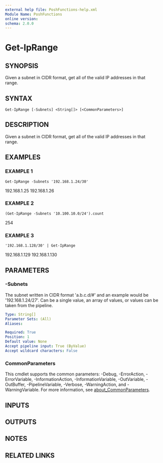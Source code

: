 ```yaml
---
external help file: PoshFunctions-help.xml
Module Name: PoshFunctions
online version:
schema: 2.0.0
---
```


# Get-IpRange

## SYNOPSIS
Given a subnet in CIDR format, get all of the valid IP addresses in that range.

## SYNTAX

```
Get-IpRange [-Subnets] <String[]> [<CommonParameters>]
```

## DESCRIPTION
Given a subnet in CIDR format, get all of the valid IP addresses in that range.

## EXAMPLES

### EXAMPLE 1
```
Get-IpRange -Subnets '192.168.1.24/30'
```

192.168.1.25
192.168.1.26

### EXAMPLE 2
```
(Get-IpRange -Subnets '10.100.10.0/24').count
```

254

### EXAMPLE 3
```
'192.168.1.128/30' | Get-IpRange
```

192.168.1.129
192.168.1.130

## PARAMETERS

### -Subnets
The subnet written in CIDR format 'a.b.c.d/#' and an example would be '192.168.1.24/27'.
Can be a single value, an
array of values, or values can be taken from the pipeline.

```yaml
Type: String[]
Parameter Sets: (All)
Aliases:

Required: True
Position: 1
Default value: None
Accept pipeline input: True (ByValue)
Accept wildcard characters: False
```

### CommonParameters
This cmdlet supports the common parameters: -Debug, -ErrorAction, -ErrorVariable, -InformationAction, -InformationVariable, -OutVariable, -OutBuffer, -PipelineVariable, -Verbose, -WarningAction, and -WarningVariable. For more information, see [about_CommonParameters](http://go.microsoft.com/fwlink/?LinkID=113216).

## INPUTS

## OUTPUTS

## NOTES

## RELATED LINKS
